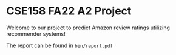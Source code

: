 # CSE158 FA22 A2 Project

Welcome to our project to predict Amazon review ratings utilizing recommender systems!

The report can be found in `bin/report.pdf`
